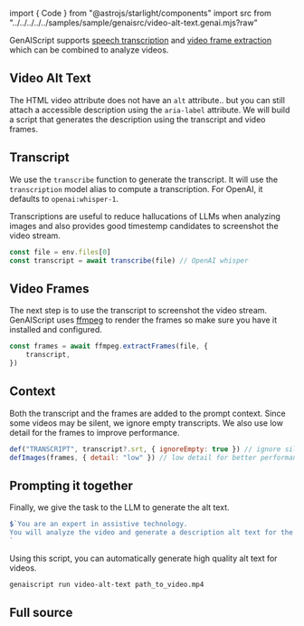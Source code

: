 import { Code } from "@astrojs/starlight/components"
import src from "../../../../../samples/sample/genaisrc/video-alt-text.genai.mjs?raw"

GenAIScript supports [speech transcription](/genaiscript/reference/scripts/transcription)
and [video frame extraction](/genaiscript/reference/scripts/videos) which can be combined to analyze videos.

## Video Alt Text

The HTML video attribute does not have an `alt` attribute.. but you can still attach a accessible description using the `aria-label` attribute.
We will build a script that generates the description using the transcript and video frames.

## Transcript

We use the `transcribe` function to generate the transcript. It will use the `transcription` model alias to compute a transcription.
For OpenAI, it defaults to `openai:whisper-1`.

Transcriptions are useful to reduce hallucations of LLMs when analyzing images and also provides
good timestemp candidates to screenshot the video stream.

```js
const file = env.files[0]
const transcript = await transcribe(file) // OpenAI whisper
```

## Video Frames

The next step is to use the transcript to screenshot the video stream. GenAIScript uses [ffmpeg](https://ffmpeg.org/) to render the frames
so make sure you have it installed and configured.

```js
const frames = await ffmpeg.extractFrames(file, {
    transcript,
})
```

## Context

Both the transcript and the frames are added to the prompt context. Since some videos may be silent, we ignore empty transcripts.
We also use low detail for the frames to improve performance.

```js
def("TRANSCRIPT", transcript?.srt, { ignoreEmpty: true }) // ignore silent videos
defImages(frames, { detail: "low" }) // low detail for better performance
```

## Prompting it together

Finally, we give the task to the LLM to generate the alt text.

```js
$`You are an expert in assistive technology.
You will analyze the video and generate a description alt text for the video.
`
```

Using this script, you can automatically generate high quality alt text for videos.

```sh
genaiscript run video-alt-text path_to_video.mp4
```

## Full source

<Code code={src} wrap={true} lang="js" title="video-alt-text.genai.mjs" />
